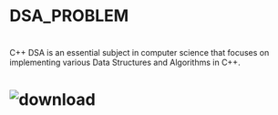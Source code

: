 # DSA_PROBLEM
#
C++ DSA is an essential subject in computer science that focuses on implementing various Data Structures and Algorithms in C++.

# ![download](https://github.com/sanjanyadav420/DSA_PROBLEM/assets/101393474/26b8c37a-79ef-4e11-82b0-0cb1682f9529)
